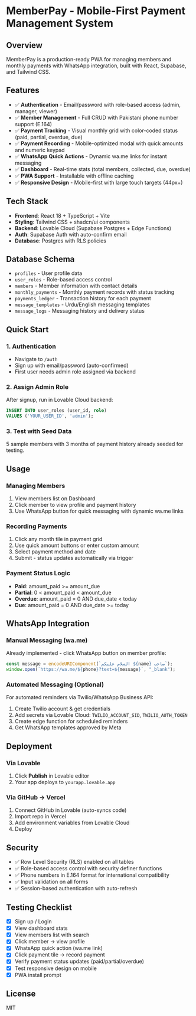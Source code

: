 # MemberPay - Mobile-First Payment Management System

## Overview
MemberPay is a production-ready PWA for managing members and monthly payments with WhatsApp integration, built with React, Supabase, and Tailwind CSS.

## Features
- ✅ **Authentication** - Email/password with role-based access (admin, manager, viewer)
- ✅ **Member Management** - Full CRUD with Pakistani phone number support (E.164)
- ✅ **Payment Tracking** - Visual monthly grid with color-coded status (paid, partial, overdue, due)
- ✅ **Payment Recording** - Mobile-optimized modal with quick amounts and numeric keypad
- ✅ **WhatsApp Quick Actions** - Dynamic wa.me links for instant messaging
- ✅ **Dashboard** - Real-time stats (total members, collected, due, overdue)
- ✅ **PWA Support** - Installable with offline caching
- ✅ **Responsive Design** - Mobile-first with large touch targets (44px+)

## Tech Stack
- **Frontend**: React 18 + TypeScript + Vite
- **Styling**: Tailwind CSS + shadcn/ui components
- **Backend**: Lovable Cloud (Supabase Postgres + Edge Functions)
- **Auth**: Supabase Auth with auto-confirm email
- **Database**: Postgres with RLS policies

## Database Schema
- `profiles` - User profile data
- `user_roles` - Role-based access control
- `members` - Member information with contact details
- `monthly_payments` - Monthly payment records with status tracking
- `payments_ledger` - Transaction history for each payment
- `message_templates` - Urdu/English messaging templates
- `message_logs` - Messaging history and delivery status

## Quick Start

### 1. Authentication
- Navigate to `/auth`
- Sign up with email/password (auto-confirmed)
- First user needs admin role assigned via backend

### 2. Assign Admin Role
After signup, run in Lovable Cloud backend:
```sql
INSERT INTO user_roles (user_id, role) 
VALUES ('YOUR_USER_ID', 'admin');
```

### 3. Test with Seed Data
5 sample members with 3 months of payment history already seeded for testing.

## Usage

### Managing Members
1. View members list on Dashboard
2. Click member to view profile and payment history
3. Use WhatsApp button for quick messaging with dynamic wa.me links

### Recording Payments
1. Click any month tile in payment grid
2. Use quick amount buttons or enter custom amount
3. Select payment method and date
4. Submit - status updates automatically via trigger

### Payment Status Logic
- **Paid**: amount_paid >= amount_due
- **Partial**: 0 < amount_paid < amount_due  
- **Overdue**: amount_paid = 0 AND due_date < today
- **Due**: amount_paid = 0 AND due_date >= today

## WhatsApp Integration

### Manual Messaging (wa.me)
Already implemented - click WhatsApp button on member profile:
```javascript
const message = encodeURIComponent(`السلام علیکم ${name} صاحب`);
window.open(`https://wa.me/${phone}?text=${message}`, "_blank");
```

### Automated Messaging (Optional)
For automated reminders via Twilio/WhatsApp Business API:
1. Create Twilio account & get credentials
2. Add secrets via Lovable Cloud: `TWILIO_ACCOUNT_SID`, `TWILIO_AUTH_TOKEN`
3. Create edge function for scheduled reminders
4. Get WhatsApp templates approved by Meta

## Deployment

### Via Lovable
1. Click **Publish** in Lovable editor
2. Your app deploys to `yourapp.lovable.app`

### Via GitHub → Vercel
1. Connect GitHub in Lovable (auto-syncs code)
2. Import repo in Vercel
3. Add environment variables from Lovable Cloud
4. Deploy

## Security
- ✅ Row Level Security (RLS) enabled on all tables
- ✅ Role-based access control with security definer functions
- ✅ Phone numbers in E.164 format for international compatibility
- ✅ Input validation on all forms
- ✅ Session-based authentication with auto-refresh

## Testing Checklist
- [x] Sign up / Login
- [x] View dashboard stats
- [x] View members list with search
- [x] Click member → view profile
- [x] WhatsApp quick action (wa.me link)
- [x] Click payment tile → record payment
- [x] Verify payment status updates (paid/partial/overdue)
- [x] Test responsive design on mobile
- [x] PWA install prompt

## License
MIT
